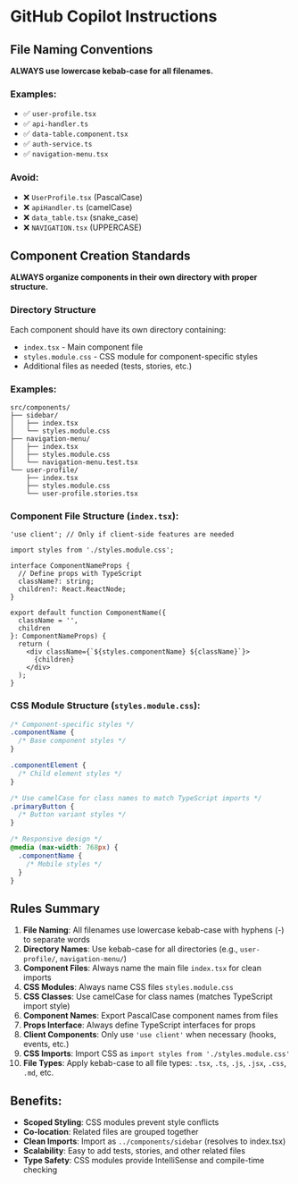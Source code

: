 # GitHub Copilot Instructions

## File Naming Conventions

**ALWAYS use lowercase kebab-case for all filenames.**

### Examples:
- ✅ `user-profile.tsx`
- ✅ `api-handler.ts`
- ✅ `data-table.component.tsx`
- ✅ `auth-service.ts`
- ✅ `navigation-menu.tsx`

### Avoid:
- ❌ `UserProfile.tsx` (PascalCase)
- ❌ `apiHandler.ts` (camelCase)
- ❌ `data_table.tsx` (snake_case)
- ❌ `NAVIGATION.tsx` (UPPERCASE)

## Component Creation Standards

**ALWAYS organize components in their own directory with proper structure.**

### Directory Structure
Each component should have its own directory containing:
- `index.tsx` - Main component file
- `styles.module.css` - CSS module for component-specific styles
- Additional files as needed (tests, stories, etc.)

### Examples:
```
src/components/
├── sidebar/
│   ├── index.tsx
│   └── styles.module.css
├── navigation-menu/
│   ├── index.tsx
│   ├── styles.module.css
│   └── navigation-menu.test.tsx
└── user-profile/
    ├── index.tsx
    ├── styles.module.css
    └── user-profile.stories.tsx
```

### Component File Structure (`index.tsx`):
```tsx
'use client'; // Only if client-side features are needed

import styles from './styles.module.css';

interface ComponentNameProps {
  // Define props with TypeScript
  className?: string;
  children?: React.ReactNode;
}

export default function ComponentName({ 
  className = '',
  children 
}: ComponentNameProps) {
  return (
    <div className={`${styles.componentName} ${className}`}>
      {children}
    </div>
  );
}
```

### CSS Module Structure (`styles.module.css`):
```css
/* Component-specific styles */
.componentName {
  /* Base component styles */
}

.componentElement {
  /* Child element styles */
}

/* Use camelCase for class names to match TypeScript imports */
.primaryButton {
  /* Button variant styles */
}

/* Responsive design */
@media (max-width: 768px) {
  .componentName {
    /* Mobile styles */
  }
}
```

## Rules Summary

1. **File Naming**: All filenames use lowercase kebab-case with hyphens (-) to separate words
2. **Directory Names**: Use kebab-case for all directories (e.g., `user-profile/`, `navigation-menu/`)
3. **Component Files**: Always name the main file `index.tsx` for clean imports
4. **CSS Modules**: Always name CSS files `styles.module.css`
5. **CSS Classes**: Use camelCase for class names (matches TypeScript import style)
6. **Component Names**: Export PascalCase component names from files
7. **Props Interface**: Always define TypeScript interfaces for props
8. **Client Components**: Only use `'use client'` when necessary (hooks, events, etc.)
9. **CSS Imports**: Import CSS as `import styles from './styles.module.css'`
10. **File Types**: Apply kebab-case to all file types: `.tsx`, `.ts`, `.js`, `.jsx`, `.css`, `.md`, etc.

## Benefits:
- **Scoped Styling**: CSS modules prevent style conflicts
- **Co-location**: Related files are grouped together
- **Clean Imports**: Import as `../components/sidebar` (resolves to index.tsx)
- **Scalability**: Easy to add tests, stories, and other related files
- **Type Safety**: CSS modules provide IntelliSense and compile-time checking